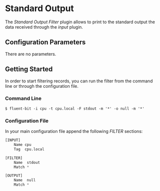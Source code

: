 # Standard Output

The _Standard Output Filter_ plugin allows to print to the standard output the data received through the _input_ plugin.

## Configuration Parameters

There are no parameters.

## Getting Started

In order to start filtering records, you can run the filter from the command line or through the configuration file.

### Command Line

```text
$ fluent-bit -i cpu -t cpu.local -F stdout -m '*' -o null -m '*'
```

### Configuration File

In your main configuration file append the following _FILTER_ sections:

```python
[INPUT]
    Name cpu
    Tag  cpu.local

[FILTER]
    Name  stdout
    Match *

[OUTPUT]
    Name  null
    Match *
```


